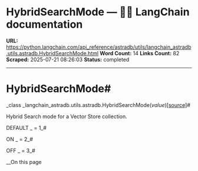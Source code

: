 # HybridSearchMode — 🦜🔗 LangChain  documentation

**URL:** https://python.langchain.com/api_reference/astradb/utils/langchain_astradb.utils.astradb.HybridSearchMode.html
**Word Count:** 14
**Links Count:** 82
**Scraped:** 2025-07-21 08:26:03
**Status:** completed

---

# HybridSearchMode\#

_class _langchain\_astradb.utils.astradb.HybridSearchMode\(_value_\)[\[source\]](https://python.langchain.com/api_reference/_modules/langchain_astradb/utils/astradb.html#HybridSearchMode)\#     

Hybrid Search mode for a Vector Store collection.

DEFAULT _ = 1_\#     

ON _ = 2_\#     

OFF _ = 3_\#     

__On this page